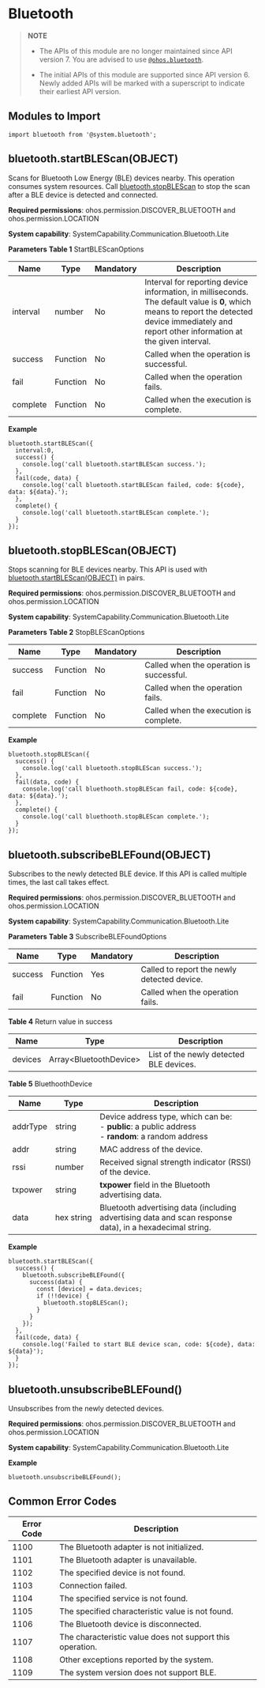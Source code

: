 # Bluetooth


> **NOTE**<br/>
>
> - The APIs of this module are no longer maintained since API version 7. You are advised to use [`@ohos.bluetooth`](js-apis-bluetooth.md).
>
> - The initial APIs of this module are supported since API version 6. Newly added APIs will be marked with a superscript to indicate their earliest API version.


## Modules to Import


```
import bluetooth from '@system.bluetooth';
```

## bluetooth.startBLEScan(OBJECT)

Scans for Bluetooth Low Energy (BLE) devices nearby. This operation consumes system resources. Call [bluetooth.stopBLEScan](#bluetoothstopblescanobject) to stop the scan after a BLE device is detected and connected.

**Required permissions**: ohos.permission.DISCOVER_BLUETOOTH and ohos.permission.LOCATION

**System capability**: SystemCapability.Communication.Bluetooth.Lite

**Parameters**
**Table 1** StartBLEScanOptions

| Name| Type| Mandatory| Description|
| -------- | -------- | -------- | -------- |
| interval | number | No| Interval for reporting device information, in milliseconds. The default value is **0**, which means to report the detected device immediately and report other information at the given interval.|
| success | Function | No| Called when the operation is successful.|
| fail | Function | No| Called when the operation fails.|
| complete | Function | No| Called when the execution is complete.|

**Example**

  ```
  bluetooth.startBLEScan({
    interval:0,
    success() {
      console.log('call bluetooth.startBLEScan success.');
    },
    fail(code, data) {
      console.log('call bluetooth.startBLEScan failed, code: ${code}, data: ${data}.');
    },
    complete() {
      console.log('call bluetooth.startBLEScan complete.');
    }
  });
  ```


## bluetooth.stopBLEScan(OBJECT)

Stops scanning for BLE devices nearby. This API is used with [bluetooth.startBLEScan(OBJECT)](#bluetoothstartblescanobject) in pairs.

**Required permissions**: ohos.permission.DISCOVER_BLUETOOTH and ohos.permission.LOCATION

**System capability**: SystemCapability.Communication.Bluetooth.Lite

**Parameters**
**Table 2** StopBLEScanOptions

| Name| Type| Mandatory| Description|
| -------- | -------- | -------- | -------- |
| success | Function | No| Called when the operation is successful.|
| fail | Function | No| Called when the operation fails.|
| complete | Function | No| Called when the execution is complete.|

**Example**

  ```
  bluetooth.stopBLEScan({
    success() {
      console.log('call bluetooth.stopBLEScan success.');
    },
    fail(data, code) {
      console.log('call bluethooth.stopBLEScan fail, code: ${code}, data: ${data}.');
    },
    complete() {
      console.log('call bluethooth.stopBLEScan complete.');
    }
  });
  ```


## bluetooth.subscribeBLEFound(OBJECT)

Subscribes to the newly detected BLE device. If this API is called multiple times, the last call takes effect.

**Required permissions**: ohos.permission.DISCOVER_BLUETOOTH and ohos.permission.LOCATION

**System capability**: SystemCapability.Communication.Bluetooth.Lite

**Parameters**
**Table 3** SubscribeBLEFoundOptions

| Name| Type| Mandatory| Description|
| -------- | -------- | -------- | -------- |
| success | Function | Yes| Called to report the newly detected device.|
| fail | Function | No| Called when the operation fails.|

**Table 4** Return value in success

| Name| Type| Description|
| -------- | -------- | -------- |
| devices | Array&lt;BluetoothDevice&gt; | List of the newly detected BLE devices.|

**Table 5** BluethoothDevice

| Name| Type| Description|
| -------- | -------- | -------- |
| addrType | string | Device address type, which can be:<br>-&nbsp;**public**: a public address<br>-&nbsp;**random**: a random address|
| addr | string | MAC address of the device.|
| rssi | number | Received signal strength indicator (RSSl) of the device.|
| txpower | string | **txpower** field in the Bluetooth advertising data.|
| data | hex&nbsp;string | Bluetooth advertising data (including advertising data and scan response data), in a hexadecimal string.|

**Example**

  ```
  bluetooth.startBLEScan({
    success() {
      bluetooth.subscribeBLEFound({
        success(data) {
          const [device] = data.devices;
          if (!!device) {
            bluetooth.stopBLEScan();
          }
        }
      });
    },
    fail(code, data) {
      console.log('Failed to start BLE device scan, code: ${code}, data: ${data}');
    }
  });
  ```


## bluetooth.unsubscribeBLEFound()

Unsubscribes from the newly detected devices.

**Required permissions**: ohos.permission.DISCOVER_BLUETOOTH and ohos.permission.LOCATION

**System capability**: SystemCapability.Communication.Bluetooth.Lite

**Example**

  ```
  bluetooth.unsubscribeBLEFound();
  ```


## Common Error Codes

| Error Code| Description|
| -------- | -------- |
| 1100 | The Bluetooth adapter is not initialized.|
| 1101 | The Bluetooth adapter is unavailable.|
| 1102 | The specified device is not found.|
| 1103 | Connection failed.|
| 1104 | The specified service is not found.|
| 1105 | The specified characteristic value is not found.|
| 1106 | The Bluetooth device is disconnected.|
| 1107 | The characteristic value does not support this operation.|
| 1108 | Other exceptions reported by the system.|
| 1109 | The system version does not support BLE.|
